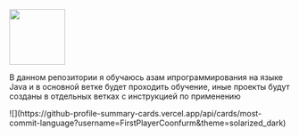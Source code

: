 <img src="https://media.giphy.com/media/M9gbBd9nbDrOTu1Mqx/giphy.gif" width="100"/>
<p align="left">В данном репозитории я обучаюсь азам ипрограммирования на языке Java и в основной ветке будет проходить обучение, иные проекты будут созданы в отдельных ветках с инструкцией по применению</p>
![](https://github-profile-summary-cards.vercel.app/api/cards/most-commit-language?username=FirstPlayerCoonfurm&theme=solarized_dark)
